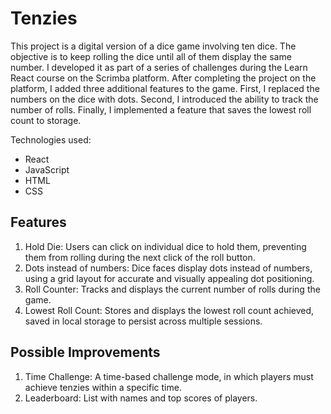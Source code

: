 # Tenzies

This project is a digital version of a dice game involving ten dice. The objective is to keep rolling the dice until all of them display the same number. I developed it as part of a series of challenges during the Learn React course on the Scrimba platform. After completing the project on the platform, I added three additional features to the game. First, I replaced the numbers on the dice with dots. Second, I introduced the ability to track the number of rolls. Finally, I implemented a feature that saves the lowest roll count to storage.

Technologies used:

* React
* JavaScript
* HTML
* CSS

## Features

1. Hold Die: Users can click on individual dice to hold them, preventing them from rolling during the next click of the roll button.
2. Dots instead of numbers: Dice faces display dots instead of numbers, using a grid layout for accurate and visually appealing dot positioning.
3. Roll Counter: Tracks and displays the current number of rolls during the game.
4. Lowest Roll Count: Stores and displays the lowest roll count achieved, saved in local storage to persist across multiple sessions.

## Possible Improvements
1. Time Challenge: A time-based challenge mode, in which players must achieve tenzies within a specific time.
2. Leaderboard: List with names and top scores of players.  
